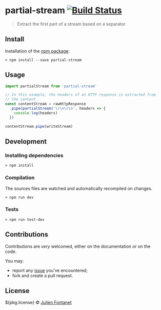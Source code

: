 # partial-stream [![Build Status](https://travis-ci.org/julien-f/js-partial-stream.png?branch=master)](https://travis-ci.org/julien-f/js-partial-stream)

> Extract the first part of a stream based on a separator

## Install

Installation of the [npm package](https://npmjs.org/package/partial-stream):

```
> npm install --save partial-stream
```

## Usage

```javascript
import partialStream from 'partial-stream'

// In this example, the headers of an HTTP response is extracted from
// the content.
const contentStream = rawHttpResponse
  .pipe(partialStream('\r\n\r\n', headers => {
    console.log(headers)
  })

contentStream.pipe(writeStream)
```

## Development

### Installing dependencies

```
> npm install
```

### Compilation

The sources files are watched and automatically recompiled on changes.

```
> npm run dev
```

### Tests

```
> npm run test-dev
```

## Contributions

Contributions are *very* welcomed, either on the documentation or on
the code.

You may:

- report any [issue](https://github.com/julien-f/js-partial-stream/issues)
  you've encountered;
- fork and create a pull request.

## License

${pkg.license} © [Julien Fontanet](https://github.com/julien-f)
